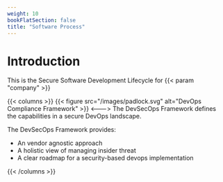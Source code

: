 ```yaml
---
weight: 10
bookFlatSection: false
title: "Software Process"
---
```


# Introduction

This is the Secure Software Development Lifecycle for {{< param "company"  >}}

{{< columns >}}
{{< figure src="/images/padlock.svg" alt="DevOps Compliance Framework" >}}
<--->
The DevSecOps Framework defines the capabilities in a secure DevOps landscape.

The DevSecOps Framework provides:
* An vendor agnostic approach
* A holistic view of managing insider threat
* A clear roadmap for a security-based devops implementation

{{< /columns >}}